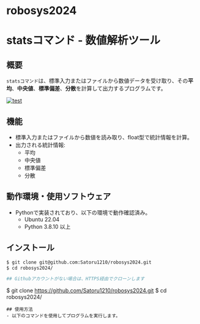 # robosys2024
# statsコマンド - 数値解析ツール

## 概要
`statsコマンド`は、標準入力またはファイルから数値データを受け取り、その**平均**、**中央値**、**標準偏差**、**分散**を計算して出力するプログラムです。

[![test](https://github.com/yourusername/robosys2024/actions/workflows/test.yml/badge.svg)](https://github.com/yourusername/robosys2024/actions/workflows/test.yml)

## 機能
- 標準入力またはファイルから数値を読み取り、float型で統計情報を計算。
- 出力される統計情報:
  - 平均
  - 中央値
  - 標準偏差
  - 分散

## 動作環境・使用ソフトウェア
- Pythonで実装されており、以下の環境で動作確認済み。
  - Ubuntu 22.04
  - Python 3.8.10 以上

## インストール
```bash
$ git clone git@github.com:Satoru1210/robosys2024.git
$ cd robosys2024/

## Githubアカウントがない場合は、HTTPS経由でクローンします
```
$ git clone https://github.com/Satoru1210/robosys2024.git
$ cd robosys2024/
```
## 使用方法
- 以下のコマンドを使用してプログラムを実行します。

